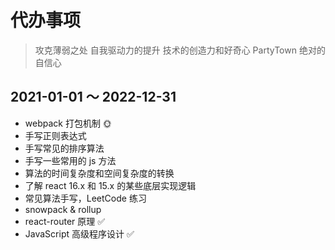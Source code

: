 # 代办事项

> 攻克薄弱之处
> 自我驱动力的提升
> 技术的创造力和好奇心
> PartyTown
> 绝对的自信心

## 2021-01-01 ～ 2022-12-31

- webpack 打包机制 🌞
- 手写正则表达式
- 手写常见的排序算法
- 手写一些常用的 js 方法
- 算法的时间复杂度和空间复杂度的转换
- 了解 react 16.x 和 15.x 的某些底层实现逻辑
- 常见算法手写，LeetCode 练习
- snowpack & rollup
- react-router 原理 ✅
- JavaScript 高级程序设计 ✅
